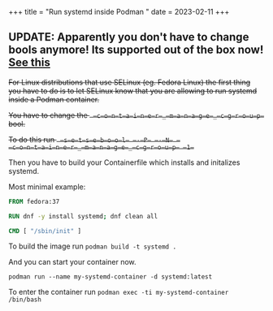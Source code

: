 +++
title = "Run systemd inside Podman "
date = 2023-02-11
+++

## UPDATE: Apparently you don't have to change bools anymore! Its supported out of the box now! [See this](https://github.com/coreos/fedora-coreos-tracker/issues/397#issuecomment-1343214681)

<strike>For Linux distributions that use SELinux (eg. Fedora Linux) the first thing you have to do is to let SELinux know that you are allowing to run systemd inside a Podman container.</strike>

<strike>You have to change the ` ̶c̶o̶n̶t̶a̶i̶n̶e̶r̶_̶m̶a̶n̶a̶g̶e̶_̶c̶g̶r̶o̶u̶p̶` bool.</strike>

<strike>To do this run ` ̶s̶e̶t̶s̶e̶b̶o̶o̶l̶ ̶-̶P̶ ̶-̶N̶ ̶c̶o̶n̶t̶a̶i̶n̶e̶r̶_̶m̶a̶n̶a̶g̶e̶_̶c̶g̶r̶o̶u̶p̶ ̶1̶`</strike>

Then you have to build your Containerfile which installs and initalizes systemd.

Most minimal example:

```dockerfile
FROM fedora:37

RUN dnf -y install systemd; dnf clean all

CMD [ "/sbin/init" ]
```

To build the image run `podman build -t systemd .`

And you can start your container now.

`podman run --name my-systemd-container -d systemd:latest`

To enter the container run `podman exec -ti my-systemd-container /bin/bash`
